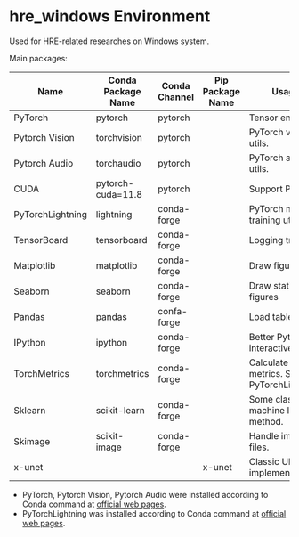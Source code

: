 # hre_windows Environment

Used for HRE-related researches on Windows system.

Main packages:

| Name             | Conda Package Name | Conda Channel | Pip Package Name | Usage                                       |
| ---------------- | ------------------ | ------------- | ---------------- | ------------------------------------------- |
| PyTorch          | pytorch            | pytorch       |                  | Tensor engine.                              |
| Pytorch Vision   | torchvision        | pytorch       |                  | PyTorch vision utils.                       |
| Pytorch Audio    | torchaudio         | pytorch       |                  | PyTorch audio utils.                        |
| CUDA             | pytorch-cuda=11.8  | pytorch       |                  | Support PyTorch.                            |
| PyTorchLightning | lightning          | conda-forge   |                  | PyTorch models training utils.              |
| TensorBoard      | tensorboard        | conda-forge   |                  | Logging training.                           |
| Matplotlib       | matplotlib         | conda-forge   |                  | Draw figures.                               |
| Seaborn          | seaborn            | conda-forge   |                  | Draw statistical figures                    |
| Pandas           | pandas             | confa-forge   |                  | Load table data                             |
| IPython          | ipython            | conda-forge   |                  | Better Python interactive shell.            |
| TorchMetrics     | torchmetrics       | conda-forge   |                  | Calculate metrics. Support PyTorchLightning |
| Sklearn          | scikit-learn       | conda-forge   |                  | Some classic machine learning method.       |
| Skimage          | scikit-image       | conda-forge   |                  | Handle image files.                         |
| x-unet           |                    |               | x-unet           | Classic UNet implementation                 |

* PyTorch, Pytorch Vision, Pytorch Audio were installed according to Conda command at [official web pages](https://pytorch.org/).
* PyTorchLightning was installed according to Conda command at [official web pages](https://lightning.ai/docs/pytorch/stable/).
